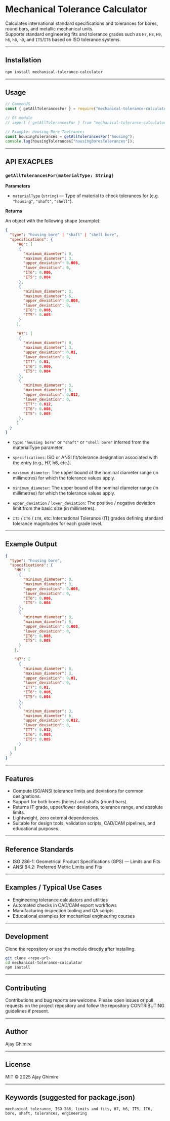 # Mechanical Tolerance Calculator

Calculates international standard specifications and tolerances for bores, round bars, and metallic mechanical units.  
Supports standard engineering fits and tolerance grades such as `H7`, `H8`, `H9`, `h6`, `h8`, `h9`, and `IT5`/`IT6` based on ISO tolerance systems.

---

## Installation

```bash
npm install mechanical-tolerance-calculator
```

---

## Usage

```javascript
// CommonJS
const { getAllTolerancesFor } = require("mechanical-tolerance-calculator");

// ES module
// import { getAllTolerancesFor } from "mechanical-tolerance-calculator";

// Example: Housing Bore Toelrances
const housingTolerances = getAllTolerancesFor("housing");
console.log(housingTolerances["housingBoresTolerances"]);
```

---

## API EXACPLES

### `getAllTolerancesFor(materialType: String)`

**Parameters**

- `materialType` (`string`) — Type of material to check tolerances for (e.g. `"housing"`, `"shaft"`, `"shell"`).

**Returns**

An object with the following shape (example):

```json
{
  "type": "housing bore" | "shaft" | "shell bore",
  "specifications": {
     "H6": [
      {
        "minimum_diameter": 0,
        "maximum_diameter": 3,
        "upper_deviation": 0.006,
        "lower_deviation": 0,
        "IT6": 0.006,
        "IT5": 0.004
      },
      {
        "minimum_diameter": 3,
        "maximum_diameter": 6,
        "upper_deviation": 0.008,
        "lower_deviation": 0,
        "IT6": 0.008,
        "IT5": 0.005
      }
     ],

     "H7": [
      {
        "minimum_diameter": 0,
        "maximum_diameter": 3,
        "upper_deviation": 0.01,
        "lower_deviation": 0,
        "IT7": 0.01,
        "IT6": 0.006,
        "IT5": 0.004
      },
      {
        "minimum_diameter": 3,
        "maximum_diameter": 6,
        "upper_deviation": 0.012,
        "lower_deviation": 0,
        "IT7": 0.012,
        "IT6": 0.008,
        "IT5": 0.005
      },
     ]
  }
}
```

- `type`: `"housing bore"` or `"shaft"` or `"shell bore"` inferred from the materialType parameter.
- `specifications`: ISO or ANSI fit/tolerance designation associated with the entry (e.g., H7, h6, etc.).

- `maximum_diameter`: The upper bound of the nominal diameter range (in millimetres) for which the tolerance values apply.
- `minimum_diameter`: The upper bound of the nominal diameter range (in millimetres) for which the tolerance values apply.
- `upper_deviation` / `lower_deviation`: The positive / negative deviation limit from the basic size (in millimetres).
- `IT5` / `IT6` / `IT8`, etc: International Tolerance (IT) grades defining standard tolerance magnitudes for each grade level.

---

## Example Output

```json
{
  "type": "housing bore",
  "specifications": {
    "H6": [
      {
        "minimum_diameter": 0,
        "maximum_diameter": 3,
        "upper_deviation": 0.006,
        "lower_deviation": 0,
        "IT6": 0.006,
        "IT5": 0.004
      },
      {
        "minimum_diameter": 3,
        "maximum_diameter": 6,
        "upper_deviation": 0.008,
        "lower_deviation": 0,
        "IT6": 0.008,
        "IT5": 0.005
      }
    ],

    "H7": [
      {
        "minimum_diameter": 0,
        "maximum_diameter": 3,
        "upper_deviation": 0.01,
        "lower_deviation": 0,
        "IT7": 0.01,
        "IT6": 0.006,
        "IT5": 0.004
      },
      {
        "minimum_diameter": 3,
        "maximum_diameter": 6,
        "upper_deviation": 0.012,
        "lower_deviation": 0,
        "IT7": 0.012,
        "IT6": 0.008,
        "IT5": 0.005
      }
    ]
  }
}
```

---

## Features

- Compute ISO/ANSI tolerance limits and deviations for common designations.
- Support for both bores (holes) and shafts (round bars).
- Returns IT grade, upper/lower deviations, tolerance range, and absolute limits.
- Lightweight, zero external dependencies.
- Suitable for design tools, validation scripts, CAD/CAM pipelines, and educational purposes.

---

## Reference Standards

- ISO 286-1: Geometrical Product Specifications (GPS) — Limits and Fits
- ANSI B4.2: Preferred Metric Limits and Fits

---

## Examples / Typical Use Cases

- Engineering tolerance calculators and utilities
- Automated checks in CAD/CAM export workflows
- Manufacturing inspection tooling and QA scripts
- Educational examples for mechanical engineering courses

---

## Development

Clone the repository or use the module directly after installing.

```bash
git clone <repo-url>
cd mechanical-tolerance-calculator
npm install
```

---

## Contributing

Contributions and bug reports are welcome. Please open issues or pull requests on the project repository and follow the repository CONTRIBUTING guidelines if present.

---

## Author

Ajay Ghimire

---

## License

MIT © 2025 Ajay Ghimire

---

## Keywords (suggested for package.json)

```
mechanical tolerance, ISO 286, limits and fits, H7, h6, IT5, IT6, bore, shaft, tolerances, engineering
```
